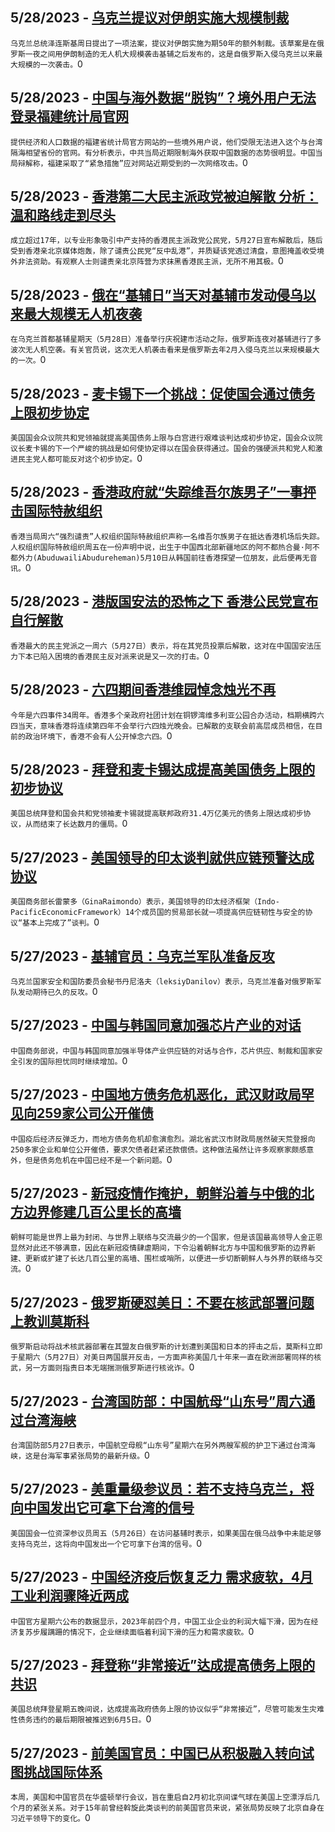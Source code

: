 
  ## 5/28/2023 - [乌克兰提议对伊朗实施大规模制裁](https://www.voachinese.com/a/ukraine-proposes-massive-sanctions-against-iran/7112937.html)
 ```乌克兰总统泽连斯基周日提出了一项法案，提议对伊朗实施为期50年的额外制裁。该草案是在俄罗斯一夜之间用伊朗制造的无人机大规模袭击基辅之后发布的，这是自俄罗斯入侵乌克兰以来最大规模的一次袭击。```0
  ## 5/28/2023 - [中国与海外数据“脱钩”？境外用户无法登录福建统计局官网](https://www.voachinese.com/a/offshore-access-to-website-of-fujin-curbed-20230528/7112754.html)
 ```提供经济和人口数据的福建省统计局官方网站的一些境外用户说，他们受限无法进入这个与台湾隔海相望省份的官网。有分析表示，中共当局近期限制海外获取中国数据的态势很明显。中国当局辩解称，福建采取了“紧急措施”应对网站近期受到的一次网络攻击。```0
  ## 5/28/2023 - [香港第二大民主派政党被迫解散 分析：温和路线走到尽头](https://www.voachinese.com/a/hong-kong-s-pro-democracy-civic-party-dissolved-under-pressure-20230528/7112687.html)
 ```成立超过17年，以专业形象吸引中产支持的香港民主派政党公民党，5月27日宣布解散后，随后受到香港亲北京媒体炮轰，除了谴责公民党“反中乱港”，并质疑该党透过清盘，意图掩盖收受境外非法资助。有观察人士则谴责亲北京阵营为求抹黑香港民主派，无所不用其极。```0
  ## 5/28/2023 - [俄在“基辅日”当天对基辅市发动侵乌以来最大规模无人机夜袭](https://www.voachinese.com/a/russia-unleashes-largest-drone-attack-on-kyiv-20230528/7112658.html)
 ```在乌克兰首都基辅星期天（5月28日）准备举行庆祝建市活动之际，俄罗斯连夜对基辅进行了多波次无人机空袭。有关官员说，这次无人机袭击看来是俄罗斯去年2月入侵乌克兰以来规模最大的一次。```0
  ## 5/28/2023 - [麦卡锡下一个挑战：促使国会通过债务上限初步协定](https://www.voachinese.com/a/mccarthy-next-challenge-sell-debt-ceiling-deal-in-congress-20230528/7112557.html)
 ```美国国会众议院共和党领袖就提高美国债务上限与白宫进行艰难谈判达成初步协定，国会众议院议长麦卡锡的下一个严峻的挑战是如何使协定得以在国会获得通过。国会的强硬派共和党人和激进民主党人都可能反对这个初步协定。```0
  ## 5/28/2023 - [香港政府就“失踪维吾尔族男子”一事抨击国际特赦组织](https://www.voachinese.com/a/hong-kong-blasts-rights-group-over-missing-uyghur-man-allegation-20230528/7112405.html)
 ```香港当局周六“强烈谴责”人权组织国际特赦组织声称一名维吾尔族男子在抵达香港机场后失踪。人权组织国际特赦组织周五在一份声明中说，出生于中国西北部新疆地区的阿不都热合曼·阿不都外力(AbuduwailiAbudureheman)5月10日从韩国前往香港探望一位朋友，此后便再无音讯。```0
  ## 5/28/2023 - [港版国安法的恐怖之下 香港公民党宣布自行解散](https://www.voachinese.com/a/major-hong-kong-democratic-party-disbands-amid-china-security-clampdown-20230526/7112412.html)
 ```香港最大的民主党派之一周六（5月27日）表示，将在其党员投票后解散，这对在中国国安法压力下本已陷入困境的香港民主反对派来说是又一次的打击。```0
  ## 5/28/2023 - [六四期间香港维园悼念烛光不再](https://www.voachinese.com/a/hong-kong-june-4th-vigil-likely-cancelled-for-fourth-year/7112402.html)
 ```今年是六四事件34周年。香港多个亲政府社团计划在铜锣湾维多利亚公园合办活动，档期横跨六四当天，意味香港将连续第四年不会举行六四烛光晚会。已解散的支联会前高层成员相信，在目前的政治环境下，香港不会有人公开悼念六四。```0
  ## 5/28/2023 - [拜登和麦卡锡达成提高美国债务上限的初步协议](https://www.voachinese.com/a/biden-mccarthy-have-tentative-us-debt-ceiling-deal-20230527/7112397.html)
 ```美国总统拜登和国会共和党领袖麦卡锡就提高联邦政府31.4万亿美元的债务上限达成初步协议，从而结束了长达数月的僵局。```0
  ## 5/27/2023 - [美国领导的印太谈判就供应链预警达成协议](https://www.voachinese.com/a/indo-pacific-reach-deal-on-supply-chain-20230527/7112064.html)
 ```美国商务部长雷蒙多（GinaRaimondo）表示，美国领导的印太经济框架（Indo-PacificEconomicFramework）14个成员国的贸易部长就一项提高供应链韧性与安全的协议“基本上完成了”谈判。```0
  ## 5/27/2023 - [基辅官员：乌克兰军队准备反攻](https://www.voachinese.com/a/ukraine-ready-for-counteroffensive-20230527/7112039.html)
 ```乌克兰国家安全和国防委员会秘书丹尼洛夫（leksiyDanilov）表示，乌克兰准备对俄罗斯军队发动期待已久的反攻。```0
  ## 5/27/2023 - [中国与韩国同意加强芯片产业的对话](https://www.voachinese.com/a/china-s-korea-talk-on-chips-20230527/7112015.html)
 ```中国商务部说，中国与韩国同意加强半导体产业供应链的对话与合作，芯片供应、制裁和国家安全引发的国际担忧同时继续增加。```0
  ## 5/27/2023 - [中国地方债务危机恶化，武汉财政局罕见向259家公司公开催债](https://www.voachinese.com/a/china-wuhan-finance-regulator-urges-hundreds-of-firms-to-repay-debt-local-media-report-20230527/7111957.html)
 ```中国疫后经济反弹乏力，而地方债务危机却愈演愈烈。湖北省武汉市财政局居然破天荒登报向250多家企业和单位公开催债，要求欠债者赶紧还款偿债。这种做法虽然让许多观察家颇感意外，但是债务危机在中国已经不是一个新问题。```0
  ## 5/27/2023 - [新冠疫情作掩护，朝鲜沿着与中俄的北方边界修建几百公里长的高墙](https://www.voachinese.com/a/north-korea-spent-the-pandemic-building-a-huge-border-wall-20230527/7111905.html)
 ```朝鲜可能是世界上最为封闭、与世界上联络与交流最少的一个国家，但是该国最高领导人金正恩显然对此还不够满意，因此在新冠疫情肆虐期间，下令沿着朝鲜北方与中国和俄罗斯的边界新建、更新或扩建了长达几百公里的高墙、围栏或哨所，以便进一步切断朝鲜人与外界的联络与交流。```0
  ## 5/27/2023 - [俄罗斯硬怼美日：不要在核武部署问题上教训莫斯科](https://www.voachinese.com/a/russia-tells-united-states-and-japan-not-to-lecture-moscow-on-nuclear-deployments-20230527/7111793.html)
 ```俄罗斯启动将战术核武器部署在其盟友白俄罗斯的计划遭到美国和日本的抨击之后，莫斯科立即于星期六（5月27日）对美日两国展开反击，一方面声称美国几十年来一直在欧洲部署同样的核武，另一方面则指责日本无端揣测俄罗斯进行核讹诈。```0
  ## 5/27/2023 - [台湾国防部：中国航母“山东号”周六通过台湾海峡](https://www.voachinese.com/a/taiwan-reports-chinese-aircraft-carrier-sailed-through-strait-20230527/7111690.html)
 ```台湾国防部5月27日表示，中国航空母舰“山东号”星期六在另外两艘军舰的护卫下通过台湾海峡，这是台海军事紧张局势的最新升级。```0
  ## 5/27/2023 - [美重量级参议员：若不支持乌克兰，将向中国发出它可拿下台湾的信号](https://www.voachinese.com/a/failure-to-back-ukraine-would-send-signal-to-china-about-taking-taiwan--us-senator/7111665.html)
 ```美国国会一位资深参议员周五（5月26日）在访问基辅时表示，如果美国在俄乌战争中未能足够支持乌克兰，这将向中国发出一个它可拿下台湾的信号。```0
  ## 5/27/2023 - [中国经济疫后恢复乏力 需求疲软，4月工业利润骤降近两成](https://www.voachinese.com/a/china-industrial-profits-tumble-18-in-april-as-demand-sputters-20230526/7111646.html)
 ```中国官方星期六公布的数据显示，2023年前四个月，中国工业企业的利润大幅下滑，因为在经济复苏步履蹒跚的情况下，企业继续面临着利润下滑的压力和需求疲软。```0
  ## 5/27/2023 - [拜登称“非常接近”达成提高债务上限的共识](https://www.voachinese.com/a/biden-says-deal-very-close-deadline-now-june-5-yellen-says-20230526/7111630.html)
 ```美国总统拜登星期五晚间说，达成提高政府债务上限的协议似乎“非常接近”，尽管可能发生灾难性债务违约的最后期限被推迟到6月5日。```0
  ## 5/27/2023 - [前美国官员：中国已从积极融入转向试图挑战国际体系](https://www.voachinese.com/a/bush-era-us-officials-discuss-how-china-has-changed-over-last-15-years-20230526/7111314.html)
 ```本周，美国和中国官员在华盛顿举行会议，旨在重启自2月初北京间谍气球在美国上空漂浮后几个月的紧张关系。对于15年前曾经斡旋此类谈判的前美国官员来说，紧张局势反映了北京自身在习近平领导下的变化。```0